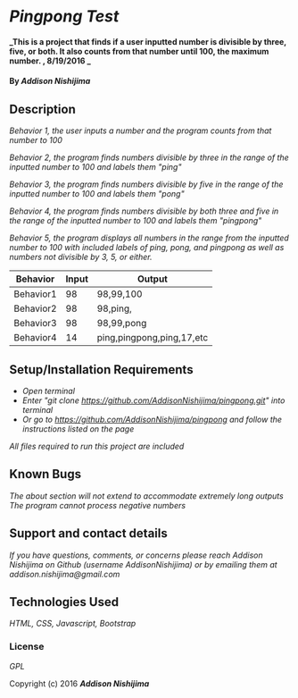 # _Pingpong Test_

#### _This is a project that finds if a user inputted number is divisible by three, five, or both. It also counts from that number until 100, the maximum number. , 8/19/2016 _

#### By _**Addison Nishijima**_

## Description
_Behavior 1, the user inputs a number and the program counts from that number to 100_

_Behavior 2, the program finds numbers divisible by three in the range of the inputted number to 100 and labels them "ping"_

_Behavior 3, the program finds numbers divisible by five in the range of the inputted number to 100 and labels them "pong"_

_Behavior 4, the program finds numbers divisible by both three and five in the range of the inputted number to 100 and labels them "pingpong"_

_Behavior 5, the program displays all numbers in the range from the inputted number to 100 with included labels of ping, pong, and pingpong as well as numbers not divisible by 3, 5, or either._

| Behavior  | Input  | Output                  |
|-----------|--------|-------------------------|
| Behavior1 | 98     | 98,99,100               |
| Behavior2 | 98     | 98,ping,                |
| Behavior3 | 98     | 98,99,pong              |
| Behavior4 | 14     |ping,pingpong,ping,17,etc|
## Setup/Installation Requirements

* _Open terminal_
* _Enter "git clone https://github.com/AddisonNishijima/pingpong.git" into terminal_
* _Or go to https://github.com/AddisonNishijima/pingpong and follow the instructions listed on the page_

_All files required to run this project are included_

## Known Bugs

_The about section will not extend to accommodate extremely long outputs_
_The program cannot process negative numbers_

## Support and contact details

_If you have questions, comments, or concerns please reach Addison Nishijima on Github (username AddisonNishijima) or by emailing them at addison.nishijima@gmail.com_

## Technologies Used

_HTML, CSS, Javascript, Bootstrap_

### License

*GPL*

Copyright (c) 2016 **_Addison Nishijima_**
